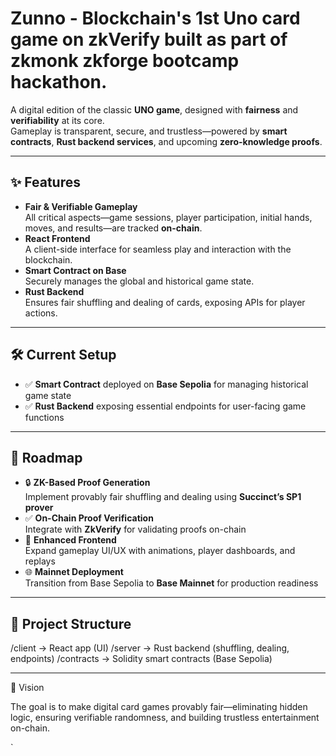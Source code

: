 # Zunno - Blockchain's 1st Uno card game on zkVerify built as part of zkmonk zkforge bootcamp hackathon.

A digital edition of the classic **UNO game**, designed with **fairness** and **verifiability** at its core.  
Gameplay is transparent, secure, and trustless—powered by **smart contracts**, **Rust backend services**, and upcoming **zero-knowledge proofs**.

---

## ✨ Features

- **Fair & Verifiable Gameplay**  
  All critical aspects—game sessions, player participation, initial hands, moves, and results—are tracked **on-chain**.  
- **React Frontend**  
  A client-side interface for seamless play and interaction with the blockchain.  
- **Smart Contract on Base**  
  Securely manages the global and historical game state.  
- **Rust Backend**  
  Ensures fair shuffling and dealing of cards, exposing APIs for player actions.  

---

## 🛠️ Current Setup

- ✅ **Smart Contract** deployed on **Base Sepolia** for managing historical game state  
- ✅ **Rust Backend** exposing essential endpoints for user-facing game functions  

---

## 🚀 Roadmap

- 🔒 **ZK-Based Proof Generation**  
  Implement provably fair shuffling and dealing using **Succinct’s SP1 prover**  
- ✅ **On-Chain Proof Verification**  
  Integrate with **ZkVerify** for validating proofs on-chain  
- 🎨 **Enhanced Frontend**  
  Expand gameplay UI/UX with animations, player dashboards, and replays  
- 🌐 **Mainnet Deployment**  
  Transition from Base Sepolia to **Base Mainnet** for production readiness  

---

## 📂 Project Structure

/client     → React app (UI) 
/server      → Rust backend (shuffling, dealing, endpoints) 
/contracts    → Solidity smart contracts (Base Sepolia)

---

🔮 Vision

The goal is to make digital card games provably fair—eliminating hidden logic, ensuring verifiable randomness, and building trustless entertainment on-chain.



`

